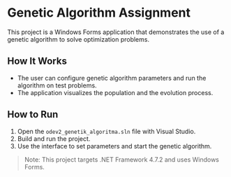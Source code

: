 # Genetic Algorithm Assignment

This project is a Windows Forms application that demonstrates the use of a genetic algorithm to solve optimization problems.

## How It Works
- The user can configure genetic algorithm parameters and run the algorithm on test problems.
- The application visualizes the population and the evolution process.

## How to Run
1. Open the `odev2_genetik_algoritma.sln` file with Visual Studio.
2. Build and run the project.
3. Use the interface to set parameters and start the genetic algorithm.

> Note: This project targets .NET Framework 4.7.2 and uses Windows Forms. 
